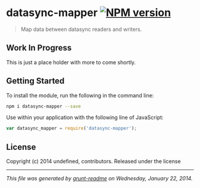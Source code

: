 # datasync-mapper [![NPM version](https://badge.fury.io/js/datasync-mapper.png)](http://badge.fury.io/js/datasync-mapper) 

> Map data between datasync readers and writers.

## Work In Progress
This is just a place holder with more to come shortly.

## Getting Started
To install the module, run the following in the command line:

```bash
npm i datasync-mapper --save
```

Use within your application with the following line of JavaScript:

```js
var datasync_mapper = require('datasync-mapper');
```





## License
Copyright (c) 2014 undefined, contributors.
Released under the  license

***

_This file was generated by [grunt-readme](https://github.com/assemble/grunt-readme) on Wednesday, January 22, 2014._

[grunt]: http://gruntjs.com/
[Getting Started]: https://github.com/gruntjs/grunt/blob/devel/docs/getting_started.md
[package.json]: https://npmjs.org/doc/json.html
